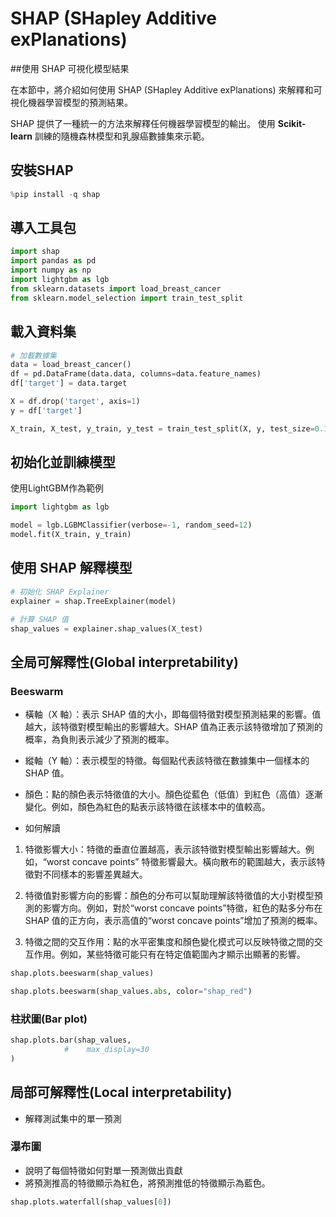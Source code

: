 # SHAP (SHapley Additive exPlanations)
##使用 SHAP 可視化模型結果

在本節中，將介紹如何使用 SHAP (SHapley Additive exPlanations) 來解釋和可視化機器學習模型的預測結果。

SHAP 提供了一種統一的方法來解釋任何機器學習模型的輸出。
使用 **Scikit-learn** 訓練的隨機森林模型和乳腺癌數據集來示範。

## 安裝SHAP
```python
%pip install -q shap
```

## 導入工具包
```python
import shap
import pandas as pd
import numpy as np
import lightgbm as lgb
from sklearn.datasets import load_breast_cancer
from sklearn.model_selection import train_test_split
```

## 載入資料集
```python
# 加載數據集
data = load_breast_cancer()
df = pd.DataFrame(data.data, columns=data.feature_names)
df['target'] = data.target

X = df.drop('target', axis=1)
y = df['target']

X_train, X_test, y_train, y_test = train_test_split(X, y, test_size=0.1, random_state=42)
```

## 初始化並訓練模型
使用LightGBM作為範例
```python
import lightgbm as lgb

model = lgb.LGBMClassifier(verbose=-1, random_seed=12)
model.fit(X_train, y_train)
```

## 使用 SHAP 解釋模型
```python
# 初始化 SHAP Explainer
explainer = shap.TreeExplainer(model)

# 計算 SHAP 值
shap_values = explainer.shap_values(X_test)
```

## 全局可解釋性(Global interpretability)
### Beeswarm
- 橫軸（X 軸）：表示 SHAP 值的大小，即每個特徵對模型預測結果的影響。值越大，該特徵對模型輸出的影響越大。SHAP 值為正表示該特徵增加了預測的概率，為負則表示減少了預測的概率。

- 縱軸（Y 軸）：表示模型的特徵。每個點代表該特徵在數據集中一個樣本的 SHAP 值。

- 顏色：點的顏色表示特徵值的大小。顏色從藍色（低值）到紅色（高值）逐漸變化。例如，顏色為紅色的點表示該特徵在該樣本中的值較高。

- 如何解讀
1. 特徵影響大小：特徵的垂直位置越高，表示該特徵對模型輸出影響越大。例如，“worst concave points” 特徵影響最大。橫向散布的範圍越大，表示該特徵對不同樣本的影響差異越大。

2. 特徵值對影響方向的影響：顏色的分布可以幫助理解該特徵值的大小對模型預測的影響方向。例如，對於“worst concave points”特徵，紅色的點多分布在 SHAP 值的正方向，表示高值的“worst concave points”增加了預測的概率。

3. 特徵之間的交互作用：點的水平密集度和顏色變化模式可以反映特徵之間的交互作用。例如，某些特徵可能只有在特定值範圍內才顯示出顯著的影響。
```python
shap.plots.beeswarm(shap_values)
```

```python
shap.plots.beeswarm(shap_values.abs, color="shap_red")
```

### 柱狀圖(Bar plot)
```python
shap.plots.bar(shap_values,
            #    max_display=30
)
```

## 局部可解釋性(Local interpretability)

- 解釋測試集中的單一預測

### 瀑布圖

- 說明了每個特徵如何對單一預測做出貢獻
- 將預測推高的特徵顯示為紅色，將預測推低的特徵顯示為藍色。
```python
shap.plots.waterfall(shap_values[0])
```
